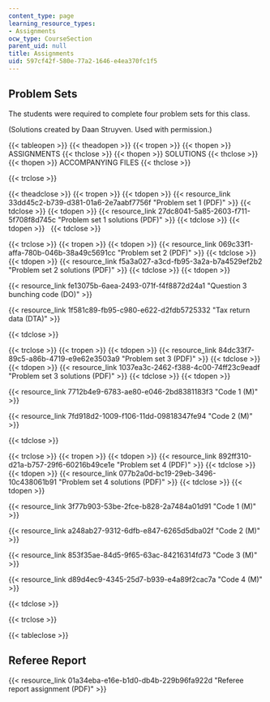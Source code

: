 ```yaml
---
content_type: page
learning_resource_types:
- Assignments
ocw_type: CourseSection
parent_uid: null
title: Assignments
uid: 597cf42f-580e-77a2-1646-e4ea370fc1f5
---
```


Problem Sets
------------

The students were required to complete four problem sets for this class.

(Solutions created by Daan Struyven. Used with permission.)

{{< tableopen >}}
{{< theadopen >}}
{{< tropen >}}
{{< thopen >}}
ASSIGNMENTS
{{< thclose >}}
{{< thopen >}}
SOLUTIONS
{{< thclose >}}
{{< thopen >}}
ACCOMPANYING FILES
{{< thclose >}}

{{< trclose >}}

{{< theadclose >}}
{{< tropen >}}
{{< tdopen >}}
{{< resource_link 33dd45c2-b739-d381-01a6-2e7aabf7756f "Problem set 1 (PDF)" >}}
{{< tdclose >}}
{{< tdopen >}}
{{< resource_link 27dc8041-5a85-2603-f711-5f708f8d745c "Problem set 1 solutions (PDF)" >}}
{{< tdclose >}}
{{< tdopen >}}
 
{{< tdclose >}}

{{< trclose >}}
{{< tropen >}}
{{< tdopen >}}
{{< resource_link 069c33f1-affa-780b-046b-38a49c5691cc "Problem set 2 (PDF)" >}}
{{< tdclose >}}
{{< tdopen >}}
{{< resource_link f5a3a027-a3cd-fb95-3a2a-b7a4529ef2b2 "Problem set 2 solutions (PDF)" >}}
{{< tdclose >}}
{{< tdopen >}}


{{< resource_link fe13075b-6aea-2493-071f-f4f8872d24a1 "Question 3 bunching code (DO)" >}}

{{< resource_link 1f581c89-fb95-c980-e622-d2fdb5725332 "Tax return data (DTA)" >}}


{{< tdclose >}}

{{< trclose >}}
{{< tropen >}}
{{< tdopen >}}
{{< resource_link 84dc33f7-89c5-a86b-4719-e9e62e3503a9 "Problem set 3 (PDF)" >}}
{{< tdclose >}}
{{< tdopen >}}
{{< resource_link 1037ea3c-2462-f388-4c00-74ff23c9eadf "Problem set 3 solutions (PDF)" >}}
{{< tdclose >}}
{{< tdopen >}}


{{< resource_link 7712b4e9-6783-ae80-e046-2bd8381183f3 "Code 1 (M)" >}}

{{< resource_link 7fd918d2-1009-f106-11dd-09818347fe94 "Code 2 (M)" >}}


{{< tdclose >}}

{{< trclose >}}
{{< tropen >}}
{{< tdopen >}}
{{< resource_link 892ff310-d21a-b757-29f6-60216b49ce1e "Problem set 4 (PDF)" >}}
{{< tdclose >}}
{{< tdopen >}}
{{< resource_link 077b2a0d-bc19-29eb-3496-10c438061b91 "Problem set 4 solutions (PDF)" >}}
{{< tdclose >}}
{{< tdopen >}}


{{< resource_link 3f77b903-53be-2fce-b828-2a7484a01d91 "Code 1 (M)" >}}

{{< resource_link a248ab27-9312-6dfb-e847-6265d5dba02f "Code 2 (M)" >}}

{{< resource_link 853f35ae-84d5-9f65-63ac-84216314fd73 "Code 3 (M)" >}}

{{< resource_link d89d4ec9-4345-25d7-b939-e4a89f2cac7a "Code 4 (M)" >}}


{{< tdclose >}}

{{< trclose >}}

{{< tableclose >}}

Referee Report
--------------

{{< resource_link 01a34eba-e16e-b1d0-db4b-229b96fa922d "Referee report assignment (PDF)" >}}